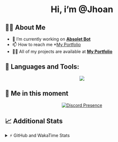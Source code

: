<h1 align="center">Hi, i’m @Jhoan</h1>

## 🙋‍♂️ About Me

- 🔭 I’m currently working on **[Absolet Bot](https://strider.cloud)**
- 📫 How to reach me *[My Portfolio](https://jhoan.me/contact)
- 👨‍💻 All of my projects are available at **[My Portfolio](https://jhoan.me)**

## 🚀 Languages and Tools:
<p align="center">
  <a href="https://skillicons.dev">
    <img src="https://skillicons.dev/icons?i=js,ts,html,css,bootstrap,nodejs,express,vscode,neovim,vim,atom,cloudflare,git,github,discord,bots,linux,mongodb,nginx,redis,wordpress,heroku&perline=11" />
  </a>
</p>
  
## 👤 Me in this moment
<p align="center">
    <a href="https://discord.com/users/612460795124776960" target="_blank" rel="nofollow">
        <img src="https://lanyard-profile-readme.vercel.app/api/612460795124776960?idleMessage=Probably%20coding%20Absolet..." alt="Discord Presence" align="center">
    </a>
</p>

## 📈 Additional Stats
<details>
    <summary>⚡ GitHub and WakaTime Stats</summary>
    <br/>

<!--START_SECTION:waka-->
![Code Time](http://img.shields.io/badge/Code%20Time-548%20hrs%2013%20mins-blue)

**🐱 My GitHub Data** 

> 🏆 1,097 Contributions in the Year 2022
 > 
> 📦 169.9 kB Used in GitHub's Storage 
 > 
> 💼 Opted to Hire
 > 
> 📜 4 Public Repositories 
 > 
> 🔑 38 Private Repositories  
 > 
**I'm an Early 🐤** 

```text
🌞 Morning    91 commits     ██░░░░░░░░░░░░░░░░░░░░░░░   10.71% 
🌆 Daytime    392 commits    ███████████░░░░░░░░░░░░░░   46.12% 
🌃 Evening    329 commits    █████████░░░░░░░░░░░░░░░░   38.71% 
🌙 Night      38 commits     █░░░░░░░░░░░░░░░░░░░░░░░░   4.47%

```
📅 **I'm Most Productive on Saturday** 

```text
Monday       123 commits    ███░░░░░░░░░░░░░░░░░░░░░░   14.47% 
Tuesday      135 commits    ████░░░░░░░░░░░░░░░░░░░░░   15.88% 
Wednesday    139 commits    ████░░░░░░░░░░░░░░░░░░░░░   16.35% 
Thursday     92 commits     ██░░░░░░░░░░░░░░░░░░░░░░░   10.82% 
Friday       131 commits    ███░░░░░░░░░░░░░░░░░░░░░░   15.41% 
Saturday     159 commits    ████░░░░░░░░░░░░░░░░░░░░░   18.71% 
Sunday       71 commits     ██░░░░░░░░░░░░░░░░░░░░░░░   8.35%

```


📊 **This Week I Spent My Time On** 

```text
⌚︎ Time Zone: America/Bogota

💬 Programming Languages: 
TypeScript               5 hrs 13 mins       ████████████████████░░░░░   79.89% 
JavaScript               49 mins             ███░░░░░░░░░░░░░░░░░░░░░░   12.75% 
JSON                     21 mins             █░░░░░░░░░░░░░░░░░░░░░░░░   5.37% 
YAML                     6 mins              ░░░░░░░░░░░░░░░░░░░░░░░░░   1.72% 
Java                     1 min               ░░░░░░░░░░░░░░░░░░░░░░░░░   0.27%

🔥 Editors: 
VS Code                  6 hrs 32 mins       █████████████████████████   100.0%

🐱‍💻 Projects: 
bloom                    5 hrs 38 mins       █████████████████████░░░░   86.37% 
dilva                    52 mins             ███░░░░░░░░░░░░░░░░░░░░░░   13.35% 
injector                 1 min               ░░░░░░░░░░░░░░░░░░░░░░░░░   0.28%

💻 Operating System: 
Linux                    6 hrs 32 mins       █████████████████████████   100.0%

```

**I Mostly Code in JavaScript** 

```text
JavaScript               16 repos            ██████████████░░░░░░░░░░░   59.26% 
TypeScript               5 repos             ████░░░░░░░░░░░░░░░░░░░░░   18.52% 
Java                     3 repos             ██░░░░░░░░░░░░░░░░░░░░░░░   11.11% 
Shell                    1 repo              █░░░░░░░░░░░░░░░░░░░░░░░░   3.7% 
CSS                      1 repo              █░░░░░░░░░░░░░░░░░░░░░░░░   3.7%

```



 Last Updated on 28/12/2022 21:35:34 UTC
<!--END_SECTION:waka-->
</details>
